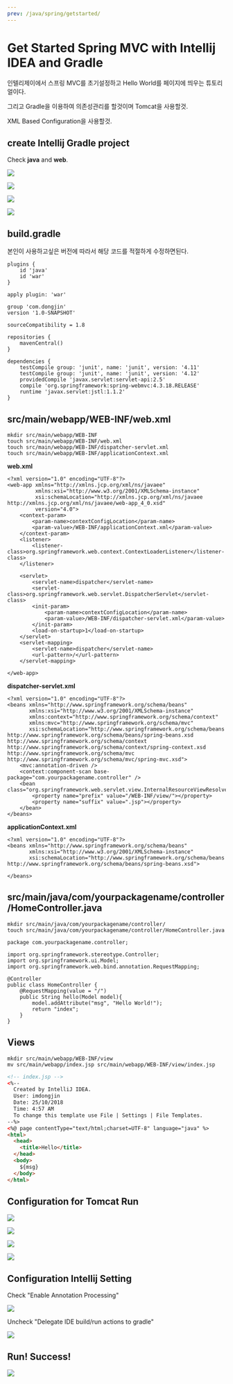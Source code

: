 ```yaml
---
prev: /java/spring/getstarted/
---
```

# Get Started Spring MVC with **Intellij IDEA** and **Gradle**

인텔리제이에서 스프링 MVC를 초기설정하고 
Hello World를 페이지에 띄우는 튜토리얼이다.

그리고 Gradle을 이용하여 의존성관리를 할것이며 Tomcat을 사용할것.

XML Based Configuration을 사용할것.

## create Intellij Gradle project

Check **java** and **web**.

![](/images/spring-gradle.png)

![](/images/spring-gradle2.png)

![](/images/spring-gradle3.png)

![](/images/spring-gradle4.png)

## build.gradle

본인이 사용하고싶은 버전에 따라서 해당 코드를 적절하게 수정하면된다.

```
plugins {
    id 'java'
    id 'war'
}

apply plugin: 'war'

group 'com.dongjin'
version '1.0-SNAPSHOT'

sourceCompatibility = 1.8

repositories {
    mavenCentral()
}

dependencies {
    testCompile group: 'junit', name: 'junit', version: '4.11'
    testCompile group: 'junit', name: 'junit', version: '4.12'
    providedCompile 'javax.servlet:servlet-api:2.5'
    compile 'org.springframework:spring-webmvc:4.3.18.RELEASE'
    runtime 'javax.servlet:jstl:1.1.2'
}
```

## src/main/webapp/WEB-INF/web.xml

```
mkdir src/main/webapp/WEB-INF
touch src/main/webapp/WEB-INF/web.xml
touch src/main/webapp/WEB-INF/dispatcher-servlet.xml
touch src/main/webapp/WEB-INF/applicationContext.xml
```

**web.xml**
```
<?xml version="1.0" encoding="UTF-8"?>
<web-app xmlns="http://xmlns.jcp.org/xml/ns/javaee"
         xmlns:xsi="http://www.w3.org/2001/XMLSchema-instance"
         xsi:schemaLocation="http://xmlns.jcp.org/xml/ns/javaee http://xmlns.jcp.org/xml/ns/javaee/web-app_4_0.xsd"
         version="4.0">
    <context-param>
        <param-name>contextConfigLocation</param-name>
        <param-value>/WEB-INF/applicationContext.xml</param-value>
    </context-param>
    <listener>
        <listener-class>org.springframework.web.context.ContextLoaderListener</listener-class>
    </listener>

    <servlet>
        <servlet-name>dispatcher</servlet-name>
        <servlet-class>org.springframework.web.servlet.DispatcherServlet</servlet-class>
        <init-param>
            <param-name>contextConfigLocation</param-name>
            <param-value>/WEB-INF/dispatcher-servlet.xml</param-value>
        </init-param>
        <load-on-startup>1</load-on-startup>
    </servlet>
    <servlet-mapping>
        <servlet-name>dispatcher</servlet-name>
        <url-pattern>/</url-pattern>
    </servlet-mapping>

</web-app>
```

**dispatcher-servlet.xml**
```
<?xml version="1.0" encoding="UTF-8"?>
<beans xmlns="http://www.springframework.org/schema/beans"
       xmlns:xsi="http://www.w3.org/2001/XMLSchema-instance"
       xmlns:context="http://www.springframework.org/schema/context"
       xmlns:mvc="http://www.springframework.org/schema/mvc"
       xsi:schemaLocation="http://www.springframework.org/schema/beans http://www.springframework.org/schema/beans/spring-beans.xsd http://www.springframework.org/schema/context http://www.springframework.org/schema/context/spring-context.xsd http://www.springframework.org/schema/mvc http://www.springframework.org/schema/mvc/spring-mvc.xsd">
    <mvc:annotation-driven />
    <context:component-scan base-package="com.yourpackagename.controller" />
    <bean class="org.springframework.web.servlet.view.InternalResourceViewResolver">
        <property name="prefix" value="/WEB-INF/view/"></property>
        <property name="suffix" value=".jsp"></property>
    </bean>
</beans>
```

**applicationContext.xml**
```
<?xml version="1.0" encoding="UTF-8"?>
<beans xmlns="http://www.springframework.org/schema/beans"
       xmlns:xsi="http://www.w3.org/2001/XMLSchema-instance"
       xsi:schemaLocation="http://www.springframework.org/schema/beans http://www.springframework.org/schema/beans/spring-beans.xsd">

</beans>
```

## src/main/java/com/yourpackagename/controller/HomeController.java

```
mkdir src/main/java/com/yourpackagename/controller/
touch src/main/java/com/yourpackagename/controller/HomeController.java
```

```
package com.yourpackagename.controller;

import org.springframework.stereotype.Controller;
import org.springframework.ui.Model;
import org.springframework.web.bind.annotation.RequestMapping;

@Controller
public class HomeController {
    @RequestMapping(value = "/")
    public String hello(Model model){
        model.addAttribute("msg", "Hello World!");
        return "index";
    }
}
```

## Views

```
mkdir src/main/webapp/WEB-INF/view
mv src/main/webapp/index.jsp src/main/webapp/WEB-INF/view/index.jsp
```

```html 
<!-- index.jsp -->
<%--
  Created by IntelliJ IDEA.
  User: imdongjin
  Date: 25/10/2018
  Time: 4:57 AM
  To change this template use File | Settings | File Templates.
--%>
<%@ page contentType="text/html;charset=UTF-8" language="java" %>
<html>
  <head>
    <title>Hello</title>
  </head>
  <body>
    ${msg}
  </body>
</html>
```

## Configuration for Tomcat Run

![](/images/edit-configuration.png)

![](/images/edit-configuration2.png)

![](/images/edit-configuration3.png)

![](/images/edit-configuration4.png)

## Configuration Intellij Setting

Check "Enable Annotation Processing"

![](/images/annotation-check.png)

Uncheck "Delegate IDE build/run actions to gradle"

![](/images/gradle-setting.png)

## Run! Success!

![](/images/run.png)


